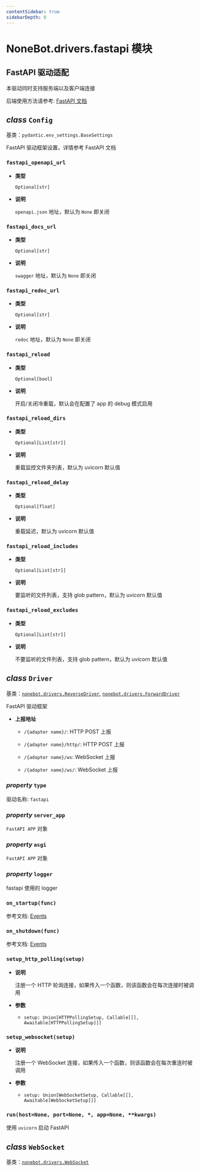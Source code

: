 ```yaml
---
contentSidebar: true
sidebarDepth: 0
---
```


# NoneBot.drivers.fastapi 模块

## FastAPI 驱动适配

本驱动同时支持服务端以及客户端连接

后端使用方法请参考: [FastAPI 文档](https://fastapi.tiangolo.com/)


## _class_ `Config`

基类：`pydantic.env_settings.BaseSettings`

FastAPI 驱动框架设置，详情参考 FastAPI 文档


### `fastapi_openapi_url`


* **类型**

    `Optional[str]`



* **说明**

    `openapi.json` 地址，默认为 `None` 即关闭



### `fastapi_docs_url`


* **类型**

    `Optional[str]`



* **说明**

    `swagger` 地址，默认为 `None` 即关闭



### `fastapi_redoc_url`


* **类型**

    `Optional[str]`



* **说明**

    `redoc` 地址，默认为 `None` 即关闭



### `fastapi_reload`


* **类型**

    `Optional[bool]`



* **说明**

    开启/关闭冷重载，默认会在配置了 app 的 debug 模式启用



### `fastapi_reload_dirs`


* **类型**

    `Optional[List[str]]`



* **说明**

    重载监控文件夹列表，默认为 uvicorn 默认值



### `fastapi_reload_delay`


* **类型**

    `Optional[float]`



* **说明**

    重载延迟，默认为 uvicorn 默认值



### `fastapi_reload_includes`


* **类型**

    `Optional[List[str]]`



* **说明**

    要监听的文件列表，支持 glob pattern，默认为 uvicorn 默认值



### `fastapi_reload_excludes`


* **类型**

    `Optional[List[str]]`



* **说明**

    不要监听的文件列表，支持 glob pattern，默认为 uvicorn 默认值



## _class_ `Driver`

基类：[`nonebot.drivers.ReverseDriver`](README.md#nonebot.drivers.ReverseDriver), [`nonebot.drivers.ForwardDriver`](README.md#nonebot.drivers.ForwardDriver)

FastAPI 驱动框架


* **上报地址**

    
    * `/{adapter name}/`: HTTP POST 上报


    * `/{adapter name}/http/`: HTTP POST 上报


    * `/{adapter name}/ws`: WebSocket 上报


    * `/{adapter name}/ws/`: WebSocket 上报



### _property_ `type`

驱动名称: `fastapi`


### _property_ `server_app`

`FastAPI APP` 对象


### _property_ `asgi`

`FastAPI APP` 对象


### _property_ `logger`

fastapi 使用的 logger


### `on_startup(func)`

参考文档: [Events](https://fastapi.tiangolo.com/advanced/events/#startup-event)


### `on_shutdown(func)`

参考文档: [Events](https://fastapi.tiangolo.com/advanced/events/#startup-event)


### `setup_http_polling(setup)`


* **说明**

    注册一个 HTTP 轮询连接，如果传入一个函数，则该函数会在每次连接时被调用



* **参数**

    
    * `setup: Union[HTTPPollingSetup, Callable[[], Awaitable[HTTPPollingSetup]]]`



### `setup_websocket(setup)`


* **说明**

    注册一个 WebSocket 连接，如果传入一个函数，则该函数会在每次重连时被调用



* **参数**

    
    * `setup: Union[WebSocketSetup, Callable[[], Awaitable[WebSocketSetup]]]`



### `run(host=None, port=None, *, app=None, **kwargs)`

使用 `uvicorn` 启动 FastAPI


## _class_ `WebSocket`

基类：[`nonebot.drivers.WebSocket`](README.md#nonebot.drivers.WebSocket)
